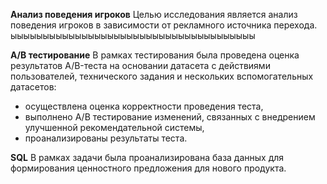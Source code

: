 **Анализ поведения игроков**
Целью исследования является анализ поведения игроков в зависимости от рекламного источника перехода.
ыыыыыыыыыыыыыыыыыыыыыыыыыыыыыыыыыыыыыы

**А/В тестирование**
В рамках тестирования была проведена оценка результатов A/B-теста на основании датасета с действиями пользователей, технического задания и нескольких вспомогательных датасетов:
- осуществлена оценка корректности проведения теста,
- выполнено А/В тестирование изменений, связанных с внедрением улучшенной рекомендательной системы,
- проанализированы результаты теста.   

   
**SQL**
В рамках задачи была проанализирована база данных для формирования ценностного предложения для нового продукта.   
